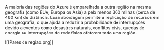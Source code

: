 A maioria das regiões do Azure é emparelhada a outra região na mesma geografia (como EUA, Europa ou Ásia) a pelo menos 300 milhas (cerca de 480 km) de distância. Essa abordagem permite a replicação de recursos em uma geografia, o que ajuda a reduzir a probabilidade de interrupções devido a eventos como desastres naturais, conflitos civis, quedas de energia ou interrupções de rede física afetarem toda uma região.

![[Pares de regiao.png]]